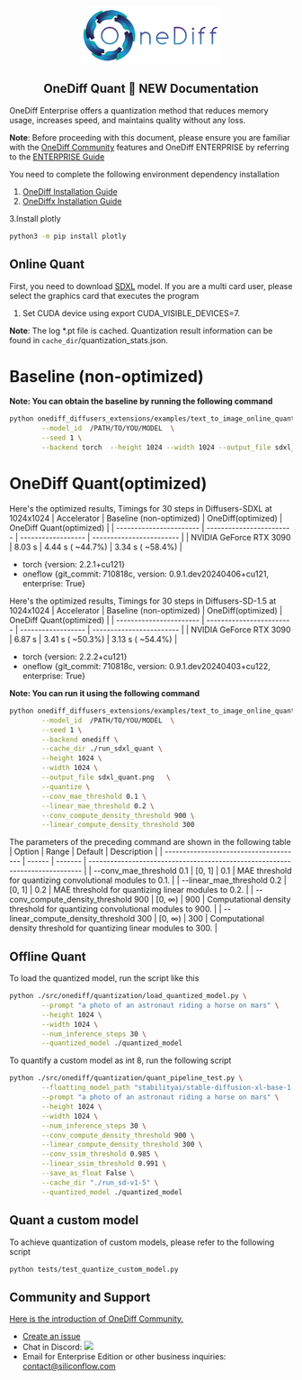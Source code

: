 
<p align="center">
<img src="../../../imgs/onediff_logo.png" height="100">
</p>

## <div align="center">OneDiff Quant 🚀 NEW Documentation</div>
OneDiff Enterprise offers a quantization method that reduces memory usage, increases speed, and maintains quality without any loss.

**Note**: Before proceeding with this document, please ensure you are familiar with the [OneDiff Community](./README.md) features and OneDiff ENTERPRISE  by referring to the  [ENTERPRISE Guide](https://github.com/siliconflow/onediff/blob/main/README_ENTERPRISE.md#install-onediff-enterprise)


You need to complete the following environment dependency installation
1. [OneDiff Installation Guide](https://github.com/siliconflow/onediff/blob/main/README_ENTERPRISE.md#install-onediff-enterprise)
2. [OneDiffx Installation Guide](https://github.com/siliconflow/onediff/tree/main/onediff_diffusers_extensions#install-and-setup)

3.Install plotly 
```bash
python3 -m pip install plotly 
```
## Online Quant

First, you need to download [SDXL](https://huggingface.co/stabilityai/stable-diffusion-xl-base-1.0) model.
If you are a multi card user, please select the graphics card that executes the program
1. Set CUDA device using export CUDA_VISIBLE_DEVICES=7.

**Note**: The log *.pt file is cached. Quantization result information can be found in `cache_dir`/quantization_stats.json.

# Baseline (non-optimized)
**Note: You can obtain the baseline by running the following command**

```bash
python onediff_diffusers_extensions/examples/text_to_image_online_quant.py \
        --model_id  /PATH/TO/YOU/MODEL  \
        --seed 1 \
        --backend torch  --height 1024 --width 1024 --output_file sdxl_torch.png
```


# OneDiff Quant(optimized)

Here's the optimized results, Timings for 30 steps in Diffusers-SDXL at 1024x1024
| Accelerator             | Baseline (non-optimized) | OneDiff(optimized) | OneDiff Quant(optimized) |
| ----------------------- | ------------------------ | ------------------ | ------------------------ |
| NVIDIA GeForce RTX 3090 | 8.03 s                   | 4.44 s ( ~44.7%)   | 3.34 s ( ~58.4%)         |

- torch   {version: 2.2.1+cu121}
- oneflow {git_commit: 710818c, version: 0.9.1.dev20240406+cu121, enterprise: True}


Here's the optimized results, Timings for 30 steps in Diffusers-SD-1.5 at 1024x1024
| Accelerator             | Baseline (non-optimized) | OneDiff(optimized) | OneDiff Quant(optimized) |
| ----------------------- | ------------------------ | ------------------ | ------------------------ |
| NVIDIA GeForce RTX 3090 | 6.87 s                   | 3.41 s ( ~50.3%)   | 3.13 s ( ~54.4%)         |

- torch   {version: 2.2.2+cu121}
- oneflow {git_commit: 710818c, version:  0.9.1.dev20240403+cu122, enterprise: True}


**Note: You can run it using the following command**

```bash
python onediff_diffusers_extensions/examples/text_to_image_online_quant.py \
        --model_id  /PATH/TO/YOU/MODEL  \
        --seed 1 \
        --backend onediff \
        --cache_dir ./run_sdxl_quant \
        --height 1024 \
        --width 1024 \
        --output_file sdxl_quant.png   \
        --quantize \
        --conv_mae_threshold 0.1 \
        --linear_mae_threshold 0.2 \
        --conv_compute_density_threshold 900 \
        --linear_compute_density_threshold 300
```
The parameters of the preceding command are shown in the following table
| Option                                 | Range  | Default | Description                                                                  |
| -------------------------------------- | ------ | ------- | ---------------------------------------------------------------------------- |
| --conv_mae_threshold 0.1               | [0, 1] | 0.1     | MAE threshold for quantizing convolutional modules to 0.1.                   |
| --linear_mae_threshold 0.2             | [0, 1] | 0.2     | MAE threshold for quantizing linear modules to 0.2.                          |
| --conv_compute_density_threshold 900   | [0, ∞) | 900     | Computational density threshold for quantizing convolutional modules to 900. |
| --linear_compute_density_threshold 300 | [0, ∞) | 300     | Computational density threshold for quantizing linear modules to 300.        |

## Offline Quant

To load the quantized model, run the script like this
```bash
python ./src/onediff/quantization/load_quantized_model.py \
        --prompt "a photo of an astronaut riding a horse on mars" \
        --height 1024 \
        --width 1024 \
        --num_inference_steps 30 \
        --quantized_model ./quantized_model
```

To quantify a custom model as int 8, run the following script
```bash
python ./src/onediff/quantization/quant_pipeline_test.py \
        --floatting_model_path "stabilityai/stable-diffusion-xl-base-1.0" \
        --prompt "a photo of an astronaut riding a horse on mars" \
        --height 1024 \
        --width 1024 \
        --num_inference_steps 30 \
        --conv_compute_density_threshold 900 \
        --linear_compute_density_threshold 300 \
        --conv_ssim_threshold 0.985 \
        --linear_ssim_threshold 0.991 \
        --save_as_float False \
        --cache_dir "./run_sd-v1-5" \
        --quantized_model ./quantized_model 
```

## Quant a custom model

To achieve quantization of custom models, please refer to the following script
```bash
python tests/test_quantize_custom_model.py
```


## Community and Support
[Here is the introduction of OneDiff Community.](https://github.com/siliconflow/onediff/wiki#onediff-community)
- [Create an issue](https://github.com/siliconflow/onediff/issues)
- Chat in Discord: [![](https://dcbadge.vercel.app/api/server/RKJTjZMcPQ?style=plastic)](https://discord.gg/RKJTjZMcPQ)
- Email for Enterprise Edition or other business inquiries: contact@siliconflow.com
